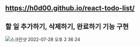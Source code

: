 ## https://h0d00.github.io/react-todo-list/

## 할 일 추가하기, 삭제하기, 완료하기 기능 구현
![스크린샷 2022-07-28 오후 2 36 24](https://user-images.githubusercontent.com/110148272/181428619-d225e5bc-69f3-4495-a53f-642e9e184e91.png)
